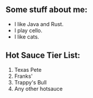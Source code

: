 ## Some stuff about me:
- I like Java and Rust.
- I play cello.
- I like cats.
## Hot Sauce Tier List:
1. Texas Pete
2. Franks'
3. Trappy's Bull
4. Any other hotsauce
